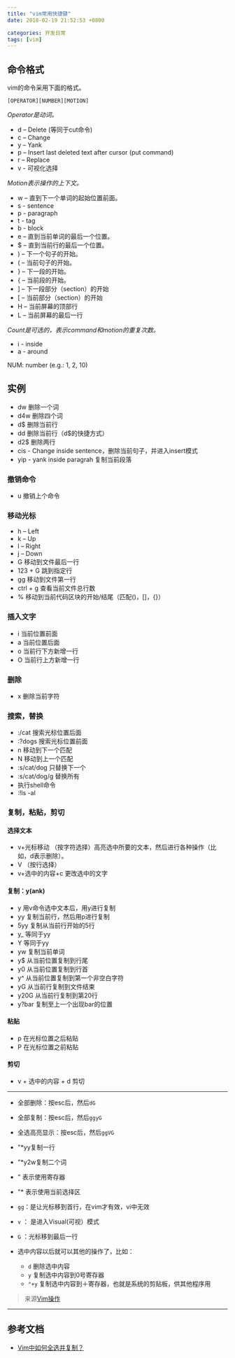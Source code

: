```yaml
---
title: "vim常用快捷键"
date: 2018-02-19 21:52:53 +0800

categories: 开发日常
tags: [vim]
---
```


## 命令格式

vim的命令采用下面的格式。

```
[OPERATOR][NUMBER][MOTION]
```
_Operator是动词。_

- d – Delete (等同于cut命令)
- c – Change
- y – Yank
- p – Insert last deleted text after cursor (put command)
- r – Replace
- v - 可视化选择

_Motion表示操作的上下文。_

- w – 直到下一个单词的起始位置前面。
- s - sentence
- p - paragraph
- t - tag
- b - block
- e – 直到当前单词的最后一个位置。
- $ – 直到当前行的最后一个位置。
- ) – 下一个句子的开始。
- ( – 当前句子的开始。
- } – 下一段的开始。
- { – 当前段的开始。
- ] – 下一段部分（section）的开始
- [ – 当前部分（section）的开始
- H – 当前屏幕的顶部行
- L – 当前屏幕的最后一行

_Count是可选的，表示command和motion的重复次数。_

- i - inside
- a - around

NUM: number (e.g.: 1, 2, 10)

## 实例

- dw 删除一个词
- d4w 删除四个词
- d$ 删除当前行
- dd 删除当前行（d$的快捷方式）
- d2$ 删除两行
- cis - Change inside sentence，删除当前句子，并进入insert模式
- yip - yank inside paragrah 复制当前段落

### 撤销命令

- u 撤销上个命令

### 移动光标

- h – Left
- k – Up
- l – Right
- j – Down
- G 移动到文件最后一行
- 123 + G 跳到指定行
- gg 移动到文件第一行
- ctrl + g 查看当前文件总行数
- % 移动到当前代码区块的开始/结尾（匹配()，[]，{}）

### 插入文字

- i 当前位置前面
- a 当前位置后面
- o 当前行下方新增一行
- O 当前行上方新增一行

### 删除

- x 删除当前字符

### 搜索，替换

- :/cat 搜索光标位置后面
- :?dogs 搜索光标位置前面
- n 移动到下一个匹配
- N 移动到上一个匹配
- :s/cat/dog 只替换下一个
- :s/cat/dog/g 替换所有
- 执行shell命令
- :!ls -al

### 复制，粘贴，剪切

#### 选择文本

- v+光标移动 （按字符选择）高亮选中所要的文本，然后进行各种操作（比如，d表示删除）。
- V （按行选择）
- v+选中的内容+c 更改选中的文字

#### 复制：y(ank)

- y 用v命令选中文本后，用y进行复制
- yy 复制当前行，然后用p进行复制
- 5yy 复制从当前行开始的5行
- y_ 等同于yy
- Y 等同于yy
- yw 复制当前单词
- y$ 从当前位置复制到行尾
- y0 从当前位置复制到行首
- y^ 从当前位置复制到第一个非空白字符
- yG 从当前行复制到文件结束
- y20G 从当前行复制到第20行
- y?bar 复制至上一个出现bar的位置

#### 粘贴

- p 在光标位置之后粘贴
- P 在光标位置之前粘贴

#### 剪切

- v + 选中的内容 + d 剪切

---

- 全部删除：按esc后，然后`dG`
- 全部复制：按esc后，然后`ggyG`
- 全选高亮显示：按esc后，然后`ggVG`


- "\*yy复制一行
- "\*y2w复制二个词
- " 表示使用寄存器
- "* 表示使用当前选择区

- `gg`：是让光标移到首行，在vim才有效，vi中无效
- `v` ： 是进入Visual(可视）模式
- `G` ：光标移到最后一行
- 选中内容以后就可以其他的操作了，比如：
    - `d`  删除选中内容
    - `y`  复制选中内容到0号寄存器
    - `"+y`  复制选中内容到＋寄存器，也就是系统的剪贴板，供其他程序用

>来源[Vim操作](https://github.com/ruanyf/articles/blob/master/dev/vim/operation.md)

---
## 参考文档
- [Vim中如何全选并复制？](https://www.cnblogs.com/youxin/p/3181207.html)
